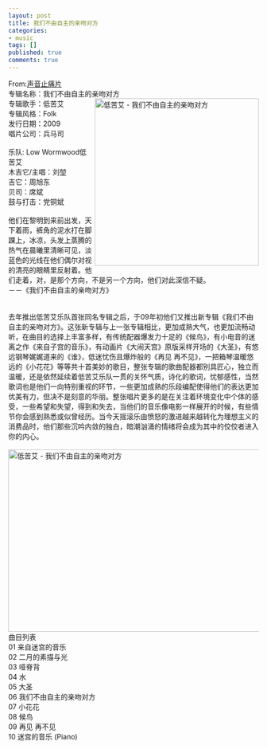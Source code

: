 ```yaml
---
layout: post
title: 我们不由自主的亲吻对方
categories:
- music
tags: []
published: true
comments: true
---
```

<p><div>From:<a href="http://www.soundpiece.com/article.asp?id=1693" target="_blank">声音止痛片</a></div>
<div>专辑名称：我们不由自主的亲吻对方<span class="Apple-style-span"><img height="336" alt="低苦艾 - 我们不由自主的亲吻对方" src="http://images.blogcn.com//2009/2/7/5/soundpiece,20090207174044306.jpg" width="330" align="right" /></span></div>
<div>专辑歌手：低苦艾</div>
<div>专辑风格：Folk</div>
<div>发行日期：2009</div>
<div>唱片公司：兵马司</div>
<div><br /></div>
<div>乐队: Low Wormwood低苦艾 &nbsp; &nbsp; &nbsp; &nbsp; &nbsp; &nbsp; &nbsp;</div>
<div>木吉它/主唱：刘堃</div>
<div>吉它：周旭东</div>
<div>贝司：席斌</div>
<div>鼓与打击：党铜斌</div>
<div><br /></div>
<div>他们在黎明到来前出发，天下着雨，裤角的泥水打在脚踝上，冰凉，头发上蒸腾的热气在晨曦里清晰可见，淡蓝色的光线在他们偶尔对视的清亮的眼睛里反射着。他们走着，对，是那个方向，不是另一个方向，他们对此深信不疑。</div>
<div>－－《我们不由自主的亲吻对方》</div>
<div><br /></div>
<div><br /></div>
<div>去年推出低苦艾乐队首张同名专辑之后，于09年初他们又推出新专辑《我们不由自主的亲吻对方》。这张新专辑与上一张专辑相比，更加成熟大气，也更加流畅动听，在曲目的选择上丰富多样，有传统配器爆发力十足的《候鸟》，有小电音的迷离之作《来自子宫的音乐》，有动画片《大闹天宫》原版采样开场的《大圣》，有悠远钢琴娓娓道来的《谁》，低迷忧伤且爆炸般的《再见 再不见》，一把箱琴温暖悠远的《小花花》等等共十首美妙的歌目，整张专辑的歌曲配器都别具匠心，独立而温暖，还是依然延续着低苦艾乐队一贯的关怀气质，诗化的歌词，忧郁感性，当然歌词也是他们一向特别重视的环节，一些更加成熟的乐段编配使得他们的表达更加优美有力，但决不是刻意的华丽。整张唱片更多的是在关注着环境变化中个体的感受，一些希望和失望，得到和失去，当他们的音乐像电影一样展开的时候，有些情节你会感到熟悉或似曾经历。当今天摇滚乐由愤怒的激进越来越转化为理想主义的消费品时，他们那些沉吟内敛的独白，暗潮汹涌的情绪将会成为其中的佼佼者进入你的内心。</div>
<div><br /></div>
<div><span class="Apple-style-span"><img height="366" alt="低苦艾 - 我们不由自主的亲吻对方" src="http://images.blogcn.com//2009/2/7/5/soundpiece,20090207174044455.jpg" width="550" /></span></div>
<div>曲目列表 &nbsp; &nbsp; &nbsp; &nbsp; &nbsp; &nbsp; &nbsp; &nbsp; &nbsp; &nbsp; &nbsp; &nbsp; &nbsp;&nbsp;</div>
<div>01 来自迷宫的音乐</div>
<div>02 二月的素描与光</div>
<div>03 哑脊背</div>
<div>04 水</div>
<div>05 大圣</div>
<div>06 我们不由自主的亲吻对方</div>
<div>07 小花花</div>
<div>08 候鸟</div>
<div>09 再见 再不见</div>
<div>10 迷宫的音乐 (Piano)</div>
<div><span class="Apple-style-span"><br /></span></div></p>
